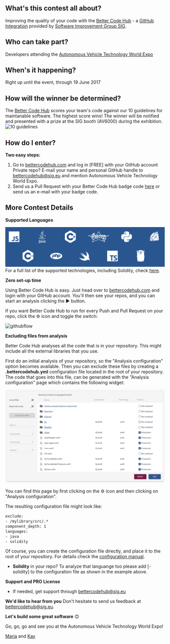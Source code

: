 
## What's this contest all about?
Improving the quality of your code with the [Better Code Hub](https://bettercodehub.com) - a [GitHub Integration](https://github.com/integrations/better-code-hub) provided by [Software Improvement Group SIG](https://www.sig.eu).

## Who can take part?
Developers attending the [Autonomous Vehicle Technology World Expo](http://www.autonomousvehicletechnologyworldexpo.com)

## When's it happening?
Right up until the event, through 19 June 2017

## How will the winner be determined?
The [Better Code Hub](https://bettercodehub.com) scores your team's code against our 10 guidelines for maintanable software. The highest score wins! The winner will be notified and presented with a prize at the SIG booth (AV6000) during the exhibition.
![10 guidelines](https://cdn-images-1.medium.com/max/1440/1*TS-ZTeI7sQS7dy_AlMqSXQ.png)

## How do I enter?
**Two easy steps:**
1. Go to [bettercodehub.com](https://bettercodehub.com) and log in [FREE] with your GitHub account
Private repo? E-mail your name and personal GitHub handle to [bettercodehub@sig.eu](mailto:bettercodehub@sig.eu) and mention Autonomous Vehicle Technology World Expo.
2. Send us a Pull Request with your Better Code Hub badge code [here](https://github.com/bettercodehubcontest/bettercodehubcontest.github.io/blob/master/BCHScoreBoard.md) or send us an e-mail with your badge code. 

## More Contest Details
**Supported Languages**

![Languages](languages.png)
For a full list of the supported technologies, including Solidity, check [here](https://bettercodehub.com/docs/configuration-manual).

**Zero set-up time**

Using Better Code Hub is easy. Just head over to [bettercodehub.com](https://bettercodehub.com) and login with your GitHub account. You'll then see your repos, and you can start an analysis clicking the ▶️ button. 

If you want Better Code Hub to run for every Push and Pull Request on your repo, click the ⚙ icon and toggle the switch:

![githubflow](https://cdn-images-1.medium.com/max/720/1*N4wz389i80UbXKnjSp_QoA.png "Activate GitHub flow")

**Excluding files from analysis**

Better Code Hub analyses all the code that is in your repository. This might include all the external libraries that you use. 

First do an initial analysis of your repository, so the "Analysis configuration" option becomes available. Then you can exclude these files by creating a **.bettercodehub.yml** configuration file located in the root of your repository. The code that goes into this file, can be generated with the "Analysis configuration" page which contains the following widget:

![BCH Config](yml.png)

You can find this page by first clicking on the ⚙ icon and then clicking on "Analysis configuration". 

The resulting configuration file might look like:

~~~~
exclude:
- /mylibrary/src/.*
component_depth: 1
languages:
- java
- solidity
~~~~

Of course, you can create the configuration file directly, and place it to the root of your repository. For details check the [configuration manual](https://bettercodehub.com/docs/configuration-manual).

* **Solidity** in your repo? To analyze that languange too please add [- solidity] to the configuration file as shown in the example above. 


**Support and PRO License** 

* If needed, get support through bettercodehub@sig.eu

**We'd like to hear from you**
Don't hesitate to send us feedback at [bettercodehub@sig.eu](mailto://bettercodehub@sig.eu]). 

**Let's build some great software** 😊

Go, go, go and see you at the Autonomous Vehicle Technology World Expo!

[Maria](https://github.com/mtsheeran) and [Kay](https://github.com/grosskop)

